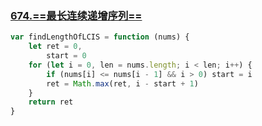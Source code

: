 ### [674.==最长连续递增序列==](https://leetcode.cn/problems/longest-continuous-increasing-subsequence)

```javascript
var findLengthOfLCIS = function (nums) {
	let ret = 0,
		start = 0
	for (let i = 0, len = nums.length; i < len; i++) {
		if (nums[i] <= nums[i - 1] && i > 0) start = i
		ret = Math.max(ret, i - start + 1)
	}
	return ret
}
```
